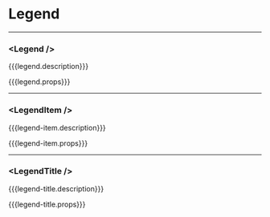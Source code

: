 Legend
=====================

---

### \<Legend />
{{{legend.description}}}

{{{legend.props}}}

---

### \<LegendItem />
{{{legend-item.description}}}

{{{legend-item.props}}}

---

### \<LegendTitle />
{{{legend-title.description}}}

{{{legend-title.props}}}
